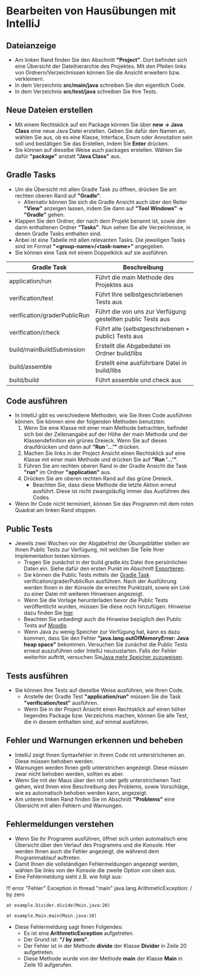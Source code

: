 # Bearbeiten von Hausübungen mit IntelliJ

## Dateianzeige

* Am linken Rand finden Sie den Abschnitt **"Project"**. Dort befindet sich eine Übersicht der Dateihierarchie des Projektes. Mit den Pfeilen links von Ordnern/Verzeichnissen können Sie die Ansicht erweitern bzw. verkleinern.
* In dem Verzeichnis **src/main/java** schreiben Sie den eigentlich Code.
* In dem Verzeichnis **src/test/java** schreiben Sie Ihre Tests.

## Neue Dateien erstellen

* Mit einem Rechtsklick auf ein Package können Sie über **new -> Java Class** eine neue Java Datei erstellen. Geben Sie dafür den Namen an, wählen Sie aus, ob es eine Klasse, Interface, Enum oder Annotation sein soll und bestätigen Sie das Erstellen, indem Sie **Enter** drücken.
* Sie können auf dieselbe Weise auch packages erstellen. Wählen Sie dafür **"package"** anstatt **"Java Class"** aus.

## Gradle Tasks

* Um die Übersicht mit allen Gradle Task zu öffnen, drücken Sie am rechten oberen Rand auf **"Gradle"**.
    * Alternativ können Sie sich die Gradle Ansicht auch über den Reiter **"View"** anzeigen lassen, indem Sie dann auf **"Tool Windows" -> "Gradle"** gehen.
* Klappen Sie den Ordner, der nach dem Projekt benannt ist, sowie den darin enthaltenen Ordner **"Tasks"**. Nun sehen Sie alle Verzeichnisse, in denen Gradle Tasks enthalten sind.
* Anbei ist eine Tabelle mit allen relevanten Tasks. Die jeweiligen Tasks sind im Format **"<group-name\>/<task-name\>"** angegeben.
* Sie können eine Task mit einem Doppelklick auf sie ausführen.

| Gradle Task                  | Beschreibung                                                |
|------------------------------|-------------------------------------------------------------|
| application/run              | Führt die main Methode des Projektes aus                    |
| verification/test            | Führt Ihre selbstgeschriebenen Tests aus                    |
| verification/graderPublicRun | Führt die von uns zur Verfügung gestellten public Tests aus |
| verification/check           | Führt alle (selbstgeschriebenen + public) Tests aus         |
| build/mainBuildSubmission    | Erstellt die Abgabedatei im Ordner build/libs               |
| build/assemble               | Erstellt eine ausführbare Datei in build/libs               |
| build/build                  | Führt assemble und check aus                                |

## Code ausführen

* In IntelliJ gibt es verschiedene Methoden, wie Sie Ihren Code ausführen können. Sie können eine der folgenden Methoden benutzten:
    1. Wenn Sie eine Klasse mit einer main Methode betrachten, befindet sich bei der Zeilenangabe auf der Höhe der main Methode und der Klassendefinition ein grünes Dreieck. Wenn Sie auf dieses draufdrücken und dann auf **"Run '...'"** drücken.
    2. Machen Sie links in der Project Ansicht einen Rechtsklick auf eine Klasse mit einer main Methode und drücken Sie auf **"Run '...'"**.
    3. Führen Sie am rechten oberen Rand in der Gradle Ansicht die Task **"run"** im Ordner **"application"** aus.
    4. Drücken Sie am oberen rechten Rand auf das grüne Dreieck.
        * Beachten Sie, dass diese Methode die letzte Aktion erneut ausführt. Diese ist nicht zwangsläufig immer das Ausführen des Codes.
* Wenn Ihr Code nicht terminiert, können Sie das Programm mit dem roten Quadrat am linken Rand stoppen.

## Public Tests

* Jeweils zwei Wochen vor der Abgabefrist der Übungsblätter stellen wir Ihnen Public Tests zur Verfügung, mit welchen Sie Teile Ihrer Implementation testen können.
    * Tragen Sie zunächst in der build.gradle.kts Datei ihre persönlichen Daten ein. Siehe dafür den ersten Punkt im Abschnitt [Exportieren].
    * Sie können die Public Tests mittels der [Gradle Task] verification/graderPublicRun ausführen. Nach der Ausführung werden Ihnen in der Konsole die erreichte Punktzahl, sowie ein Link zu einer Datei mit weiteren Hinweisen angezeigt.
    * Wenn Sie die Vorlage herunterladen bevor die Public Tests veröffentlicht wurden, müssen Sie diese noch hinzufügen. Hinweise dazu finden Sie [hier].
    * Beachten Sie unbedingt auch die Hinweise bezüglich den Public Tests auf [Moodle].
    * Wenn Java zu wenig Speicher zur Verfügung hat, kann es dazu kommen, dass Sie den Fehler **"java.lang.outOfMemoryError: Java heap space"** bekommen. Versuchen Sie zunächst die Public Tests erneut auszuführen oder IntelliJ neuzustarten. Falls der Fehler weiterhin auftritt, versuchen Sie[Java mehr Speicher zuzuweisen].
## Tests ausführen

* Sie können Ihre Tests auf dieselbe Weise ausführen, wie Ihren Code.
    * Anstelle der Gradle Test **"application/run"** müssen Sie die Task **"verification/test"** ausführen.
    * Wenn Sie in der Project Ansicht einen Rechtsklick auf einen höher liegendes Package bzw. Verzeichnis machen, können Sie alle Test, die in diesem enthalten sind, auf einmal ausführen.

## Fehler und Warnungen erkennen und beheben

* IntelliJ zeigt Ihnen Syntaxfehler in Ihrem Code rot unterstrichenen an. Diese müssen behoben werden.
* Warnungen werden Ihnen gelb unterstrichen angezeigt. Diese müssen zwar nicht behoben werden, sollten es aber.
* Wenn Sie mit der Maus über den rot oder gelb unterstrichenen Text gehen, wird Ihnen eine Beschreibung des Problems, sowie Vorschläge, wie es automatisch behoben werden kann, angezeigt.
* Am unteren linken Rand finden Sie im Abschnitt **"Problems"** eine Übersicht mit allen Fehlern und Warnungen.

## Fehlermeldungen verstehen

* Wenn Sie Ihr Programm ausführen, öffnet sich unten automatisch eine Übersicht über den Verlauf des Programms und die Konsole. Hier werden Ihnen auch die Fehler angezeigt, die während dem Programmablauf auftreten.
* Damit Ihnen die vollständigen Fehlermeldungen angezeigt werden, wählen Sie links von der Konsole die zweite Option von oben aus.
* Eine Fehlermeldung sieht z.B. wie folgt aus:

!!! error "Fehler"
    Exception in thread "main" java.lang.ArithmeticException: / by zero

    at example.Divider.divide(Main.java:20)

    at example.Main.main(Main.java:10)

* Diese Fehlermeldung sagt Ihnen Folgendes:
    * Es ist eine **ArithmeticException** aufgetreten.
    * Der Grund ist: **"/ by zero"**.
    * Der Fehler ist in der Methode **divide** der Klasse **Divider** in Zeile 20 aufgetreten.
    * Diese Methode wurde von der Methode **main** der Klasse **Main** in Zeile 10 aufgerufen.

[Gradle Task]: https://wiki.tudalgo.org/exercises/edit/#gradle-tasks
[hier]: https://wiki.tudalgo.org/exercises/download-import/#aktualisieren-der-vorlage
[Moodle]: https://moodle.informatik.tu-darmstadt.de/mod/page/view.php?id=51435
[Java mehr Speicher zuzuweisen]: https://wiki.tudalgo.org/exercises/fix-errors/#java-mehr-speicher-zuweisen
[Exportieren]: https://wiki.tudalgo.org/exercises/export-upload/#exportieren